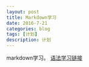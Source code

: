 ```yaml
---
layout: post
title: Markdown学习
date: 2016-7-21
categories: blog
tags: [计划]
description: 计划
---
```



markdown学习。
[语法学习链接](http://www.appinn.com/markdown/basic.html)
